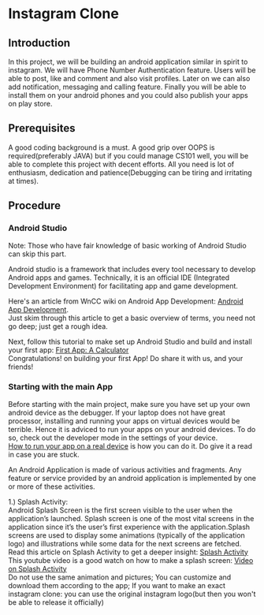 # Instagram Clone


## Introduction

In this project, we will be building an android application similar in spirit to instagram. We will have Phone Number Authentication feature. Users will be able to post, like and comment and also visit profiles. Later on we can also add notification, messaging and calling feature. Finally you will be able to install them on your android phones and you could also publish your apps on play store.

## Prerequisites

A good coding background is a must. A good grip over OOPS is required(preferably JAVA) but if you could manage CS101 well, you will be able to complete this project with decent efforts. All you need is lot of enthusiasm, dedication and patience(Debugging can be tiring and irritating at times).

## Procedure
### Android Studio
Note: Those who have fair knowledge of basic working of Android Studio can skip this part.

Android studio is a framework that includes every tool necessary to develop Android apps and games. Technically, it is an official IDE (Integrated Development Environment) for facilitating app and game development.

Here's an article from WnCC wiki on Android App Development: [Android App Development](https://www.wncc-iitb.org/wiki/index.php/Android_App_Development).
<br>Just skim through this article to get a basic overview of terms, you need not go deep; just get a rough idea.

Next, follow this tutorial to make set up Android Studio and build and install your first app: [First App: A Calculator](https://www.wncc-iitb.org/wiki/index.php/Android_Studio)
<br>Congratulations! on building your first App! Do share it with us, and your friends!

### Starting with the main App

Before starting with the main project, make sure you have set up your own android device as the debugger. If your laptop does not have great processor, installing and running your apps on virtual devices would be terrible. Hence it is adviced to run your apps on your android devices. To do so, check out the developer mode in the settings of your device.<br>
[How to run your app on a real device](https://developer.android.com/training/basics/firstapp/running-app) is how you can do it. Do give it a read in case you are stuck.

An Android Application is made of various activities and fragments. Any feature or service provided by an android application is implemented by one or more of these activities.

1.) Splash Activity: <br>Android Splash Screen is the first screen visible to the user when the application’s launched. Splash screen is one of the most vital screens in the application since it’s the user’s first experience with the application.Splash screens are used to display some animations (typically of the application logo) and illustrations while some data for the next screens are fetched.<br>
Read this article on Splash Activity to get a deeper insight: [Splash Activity](https://www.journaldev.com/17831/android-splash-screen)<br>
This youtube video is a good watch on how to make a splash screen: [Video on Splash Activity](https://www.youtube.com/watch?v=8EcEk2pVt0A)<br>
Do not use the same animation and pictures; You can customize and download them according to the app; If you want to make an exact instagram clone: you can use the original instagram logo(but then you won't be able to release it officially)




